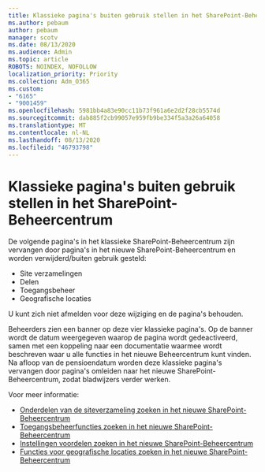 ```yaml
---
title: Klassieke pagina's buiten gebruik stellen in het SharePoint-Beheercentrum
ms.author: pebaum
author: pebaum
manager: scotv
ms.date: 08/13/2020
ms.audience: Admin
ms.topic: article
ROBOTS: NOINDEX, NOFOLLOW
localization_priority: Priority
ms.collection: Adm_O365
ms.custom:
- "6165"
- "9001459"
ms.openlocfilehash: 5981bb4a83e90cc11b73f961a6e2d2f28cb5574d
ms.sourcegitcommit: dab885f2cb99057e959fb9be334f5a3a26a64058
ms.translationtype: MT
ms.contentlocale: nl-NL
ms.lasthandoff: 08/13/2020
ms.locfileid: "46793798"
---
```

# <a name="retire-classic-pages-in-sharepoint-admin-center"></a>Klassieke pagina's buiten gebruik stellen in het SharePoint-Beheercentrum

De volgende pagina's in het klassieke SharePoint-Beheercentrum zijn vervangen door pagina's in het nieuwe SharePoint-Beheercentrum en worden verwijderd/buiten gebruik gesteld: 

- Site verzamelingen 
- Delen
- Toegangsbeheer
- Geografische locaties

U kunt zich niet afmelden voor deze wijziging en de pagina's behouden.

Beheerders zien een banner op deze vier klassieke pagina's. Op de banner wordt de datum weergegeven waarop de pagina wordt gedeactiveerd, samen met een koppeling naar een documentatie waarmee wordt beschreven waar u alle functies in het nieuwe Beheercentrum kunt vinden. Na afloop van de pensioendatum worden deze klassieke pagina's vervangen door pagina's omleiden naar het nieuwe SharePoint-Beheercentrum, zodat bladwijzers verder werken.
  
Voor meer informatie:

- [Onderdelen van de siteverzameling zoeken in het nieuwe SharePoint-Beheercentrum](https://docs.microsoft.com/sharepoint/site-collections-page)
- [Toegangsbeheerfuncties zoeken in het nieuwe SharePoint-Beheercentrum](https://docs.microsoft.com/sharepoint/control-access)
- [Instellingen voordelen zoeken in het nieuwe SharePoint-Beheercentrum](https://docs.microsoft.com/sharepoint/sharing-settings)
- [Functies voor geografische locaties zoeken in het nieuwe SharePoint-Beheercentrum](https://docs.microsoft.com/sharepoint/manage-geo-locations)